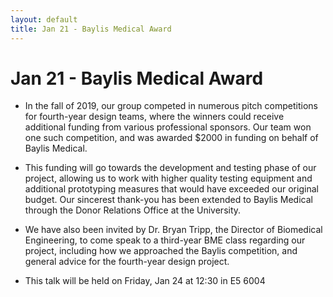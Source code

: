 ```yaml
---
layout: default
title: Jan 21 - Baylis Medical Award
---
```

# Jan 21 - Baylis Medical Award

- In the fall of 2019, our group competed in numerous pitch competitions for fourth-year design teams, where the winners could receive additional funding from various professional sponsors. Our team won one such competition, and was awarded $2000 in funding on behalf of Baylis Medical.

- This funding will go towards the development and testing phase of our project, allowing us to work with higher quality testing equipment and additional prototyping measures that would have exceeded our original budget. Our sincerest thank-you has been extended to Baylis Medical through the Donor Relations Office at the University.

- We have also been invited by Dr. Bryan Tripp, the Director of Biomedical Engineering, to come speak to a third-year BME class regarding our project, including how we approached the Baylis competition, and general advice for the fourth-year design project.

- This talk will be held on Friday, Jan 24 at 12:30 in E5 6004
